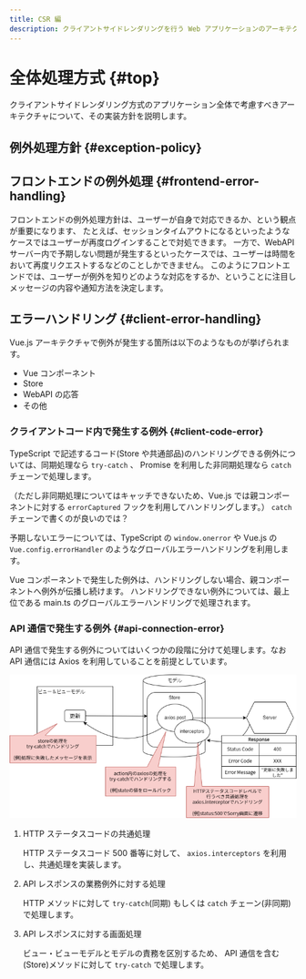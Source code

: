 ```yaml
---
title: CSR 編
description: クライアントサイドレンダリングを行う Web アプリケーションのアーキテクチャについて解説します。
---
```


# 全体処理方式 {#top}

クライアントサイドレンダリング方式のアプリケーション全体で考慮すべきアーキテクチャについて、その実装方針を説明します。

## 例外処理方針 {#exception-policy}

## フロントエンドの例外処理 {#frontend-error-handling}

フロントエンドの例外処理方針は、ユーザーが自身で対応できるか、という観点が重要になります、
たとえば、セッションタイムアウトになるといったようなケースではユーザーが再度ログインすることで対処できます。
一方で、WebAPI サーバー内で予期しない問題が発生するといったケースでは、ユーザーは時間をおいて再度リクエストするなどのことしかできません。
このようにフロントエンドでは、ユーザーが例外を知りどのような対応をするか、ということに注目しメッセージの内容や通知方法を決定します。

## エラーハンドリング {#client-error-handling}

Vue.js アーキテクチャで例外が発生する箇所は以下のようなものが挙げられます。

- Vue コンポーネント
- Store
- WebAPI の応答
- その他

### クライアントコード内で発生する例外 {#client-code-error}

TypeScript で記述するコード(Store や共通部品)のハンドリングできる例外については、同期処理なら `try-catch` 、 Promise を利用した非同期処理なら `catch` チェーンで処理します。

（ただし非同期処理についてはキャッチできないため、Vue.js では親コンポーネントに対する `errorCaptured` フックを利用してハンドリングします。）
`catch` チェーンで書くのが良いのでは？

予期しないエラーについては、TypeScript の `window.onerror` や Vue.js の `Vue.config.errorHandler` のようなグローバルエラーハンドリングを利用します。

Vue コンポーネントで発生した例外は、ハンドリングしない場合、親コンポーネントへ例外が伝播し続けます。
ハンドリングできない例外については、最上位である main.ts のグローバルエラーハンドリングで処理されます。

### API 通信で発生する例外 {#api-connection-error}

API 通信で発生する例外についてはいくつかの段階に分けて処理します。なお API 通信には Axios を利用していることを前提としています。

![API 通信のエラーハンドリング](../../images/app-architecture/client-side-rendering/http-error-handling-light.png)

1. HTTP ステータスコードの共通処理

   HTTP ステータスコード 500 番等に対して、 `axios.interceptors` を利用し、共通処理を実装します。

1. API レスポンスの業務例外に対する処理

    HTTP メソッドに対して `try-catch`(同期) もしくは `catch` チェーン(非同期)で処理します。

1. API レスポンスに対する画面処理

    ビュー・ビューモデルとモデルの責務を区別するため、 API 通信を含む(Store)メソッドに対して `try-catch` で処理します。
